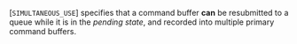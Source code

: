 [`SIMULTANEOUS_USE`] specifies that a
command buffer  **can**  be resubmitted to a queue while it is in the
*pending state*, and recorded into multiple primary command buffers.